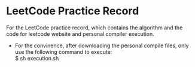 # LeetCode Practice Record
For the LeetCode practice record, which contains the algorithm and the code for leetcode website and personal compiler execution.

* For the convinence, after downloading the personal compile files, only use the following command to execute:  
$ sh execution.sh
